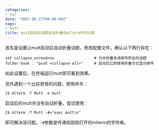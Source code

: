```yaml
---
categories:
- var
date: "2007-08-17T00:00:00Z"
tags:
- mutt
title: mutt启动后话题自动折叠在mlterm中的问题
---
```


首先是设置让mutt启动后自动折叠话题，修改配置文件，确认以下两行存在：

    set collapse_unread=no                  # 允许折叠未读邮件所在的话题
    folder-hook . "push <collapse-all>"     # 启动后立即使用折叠方式显示邮件

如此设置后，在终端运行mutt即可看到效果。

另外遇到一个比较奇怪的问题，使用命令：

    1$ mlterm -T Mutt -e mutt

启动后的mutt并没有自动折叠，尝试使用：

    2$ mlterm -T Mutt -#="exec mutt\n"

即可解决该问题。`-#`参数是传递给刚刚打开的mlterm的字符串。
